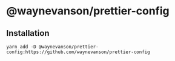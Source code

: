 # @waynevanson/prettier-config

## Installation

```
yarn add -D @waynevanson/prettier-config:https://github.com/waynevanson/prettier-config
```
